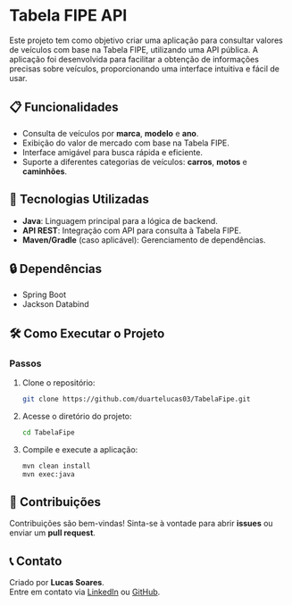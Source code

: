 # Tabela FIPE API

Este projeto tem como objetivo criar uma aplicação para consultar valores de veículos com base na Tabela FIPE, utilizando uma API pública. A aplicação foi desenvolvida para facilitar a obtenção de informações precisas sobre veículos, proporcionando uma interface intuitiva e fácil de usar.

## 📋 Funcionalidades

- Consulta de veículos por **marca**, **modelo** e **ano**.
- Exibição do valor de mercado com base na Tabela FIPE.
- Interface amigável para busca rápida e eficiente.
- Suporte a diferentes categorias de veículos: **carros**, **motos** e **caminhões**.

## 🚀 Tecnologias Utilizadas

- **Java**: Linguagem principal para a lógica de backend.
- **API REST**: Integração com API para consulta à Tabela FIPE.
- **Maven/Gradle** (caso aplicável): Gerenciamento de dependências.

## 🔒 Dependências
- Spring Boot
- Jackson Databind

## 🛠️ Como Executar o Projeto

### Passos
1. Clone o repositório:
   ```bash
   git clone https://github.com/duartelucas03/TabelaFipe.git
   ```   
2. Acesse o diretório do projeto:
   ```bash
   cd TabelaFipe
   ```
3. Compile e execute a aplicação:
   ```bash
   mvn clean install
   mvn exec:java
   ```

## 🤝 Contribuições

Contribuições são bem-vindas! Sinta-se à vontade para abrir **issues** ou enviar um **pull request**.

## 📞 Contato

Criado por **Lucas Soares**.  
Entre em contato via [LinkedIn](https://www.linkedin.com/in/lucas-soares03/) ou [GitHub](https://github.com/duartelucas03/).
   
